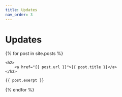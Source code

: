 ```yaml
---
title: Updates
nav_order: 3
---
```


# Updates

{% for post in site.posts %}

    <h2>
        <a href="{{ post.url }}">{{ post.title }}</a>
    </h2>

    {{ post.exerpt }}

{% endfor %}
